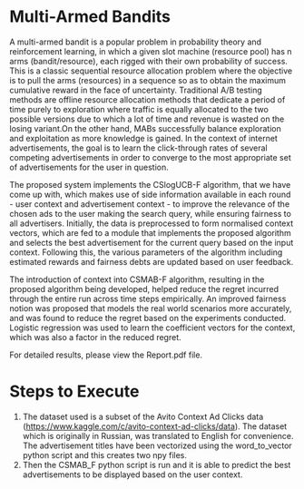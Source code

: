 # Multi-Armed Bandits

A multi-armed bandit is a popular problem in probability theory and reinforcement learning,
in which a given slot machine (resource pool) has n arms (bandit/resource), each rigged
with their own probability of success. This is a classic sequential resource allocation problem
where the objective is to pull the arms (resources) in a sequence so as to obtain the
maximum cumulative reward in the face of uncertainty. Traditional A/B testing methods
are offline resource allocation methods that dedicate a period of time purely to exploration
where traffic is equally allocated to the two possible versions due to which a lot of time
and revenue is wasted on the losing variant.On the other hand, MABs successfully balance
exploration and exploitation as more knowledge is gained. In the context of internet advertisements,
the goal is to learn the click-through rates of several competing advertisements
in order to converge to the most appropriate set of advertisements for the user in question.

The proposed system implements the CSlogUCB-F algorithm, that we have come up with,
which makes use of side information available in each round - user context and advertisement
context - to improve the relevance of the chosen ads to the user making the search
query, while ensuring fairness to all advertisers. Initially, the data is preprocessed to form
normalised context vectors, which are fed to a module that implements the proposed algorithm
and selects the best advertisement for the current query based on the input context.
Following this, the various parameters of the algorithm including estimated rewards and
fairness debts are updated based on user feedback.

The introduction of context into CSMAB-F algorithm, resulting in the proposed algorithm
being developed, helped reduce the regret incurred through the entire run across time steps
empirically. An improved fairness notion was proposed that models the real world scenarios
more accurately, and was found to reduce the regret based on the experiments conducted.
Logistic regression was used to learn the coefficient vectors for the context, which was also
a factor in the reduced regret.

For detailed results, please view the Report.pdf file.

# Steps to Execute

1) The dataset used is a subset of the Avito Context Ad Clicks data (https://www.kaggle.com/c/avito-context-ad-clicks/data). The dataset which is originally in Russian, was translated to English for convenience. The advertisement titles have been vectorized using the word_to_vector python script and this creates two npy files.
2) Then the CSMAB_F python script is run and it is able to predict the best advertisements to be displayed based on the user context.


